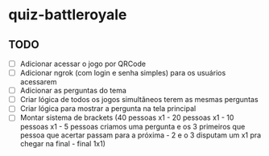 # quiz-battleroyale

## TODO

- [ ] Adicionar acessar o jogo por QRCode
- [ ] Adicionar ngrok (com login e senha simples) para os usuários acessarem 
- [ ] Adicionar as perguntas do tema
- [ ] Criar lógica de todos os jogos simultâneos terem as mesmas perguntas
- [ ] Criar lógica para mostrar a pergunta na tela principal
- [ ] Montar sistema de brackets (40 pessoas x1 - 20 pessoas x1 - 10 pessoas x1 - 5 pessoas criamos uma pergunta e os 3 primeiros que pessoa que acertar passam para a próxima - 2 e o 3 disputam um x1 pra chegar na final - final 1x1)
